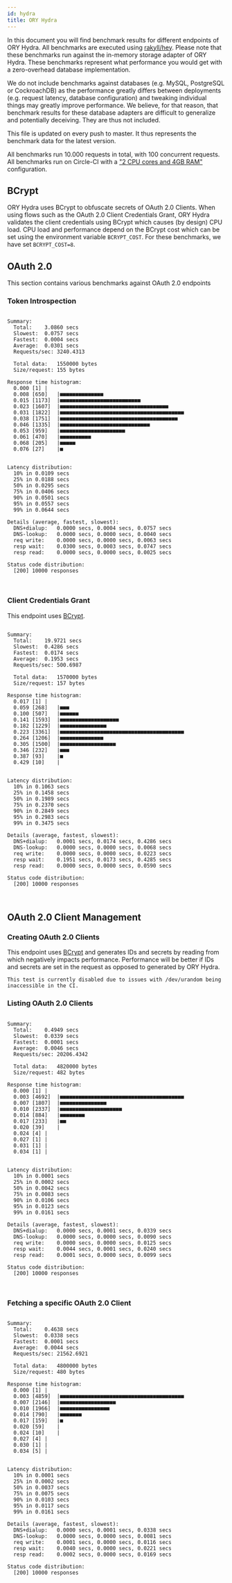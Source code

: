 ```yaml
---
id: hydra
title: ORY Hydra
---
```


In this document you will find benchmark results for different endpoints of ORY Hydra. All benchmarks are executed
using [rakyll/hey](https://github.com/rakyll/hey). Please note that these benchmarks run against the in-memory storage
adapter of ORY Hydra. These benchmarks represent what performance you would get with a zero-overhead database implementation.

We do not include benchmarks against databases (e.g. MySQL, PostgreSQL or CockroachDB) as the performance greatly differs between
deployments (e.g. request latency, database configuration) and tweaking individual things may greatly improve performance.
We believe, for that reason, that benchmark results for these database adapters are difficult to generalize and potentially
deceiving. They are thus not included.

This file is updated on every push to master. It thus represents the benchmark data for the latest version.

All benchmarks run 10.000 requests in total, with 100 concurrent requests. All benchmarks run on Circle-CI with a
["2 CPU cores and 4GB RAM"](https://support.circleci.com/hc/en-us/articles/360000489307-Why-do-my-tests-take-longer-to-run-on-CircleCI-than-locally-)
configuration.

## BCrypt

ORY Hydra uses BCrypt to obfuscate secrets of OAuth 2.0 Clients. When using flows such as the OAuth 2.0 Client Credentials
Grant, ORY Hydra validates the client credentials using BCrypt which causes (by design) CPU load. CPU load and performance
depend on the BCrypt cost which can be set using the environment variable `BCRYPT_COST`. For these benchmarks,
we have set `BCRYPT_COST=8`.

## OAuth 2.0

This section contains various benchmarks against OAuth 2.0 endpoints

### Token Introspection

```

Summary:
  Total:	3.0860 secs
  Slowest:	0.0757 secs
  Fastest:	0.0004 secs
  Average:	0.0301 secs
  Requests/sec:	3240.4313
  
  Total data:	1550000 bytes
  Size/request:	155 bytes

Response time histogram:
  0.000 [1]	|
  0.008 [650]	|■■■■■■■■■■■■■■
  0.015 [1173]	|■■■■■■■■■■■■■■■■■■■■■■■■■■
  0.023 [1607]	|■■■■■■■■■■■■■■■■■■■■■■■■■■■■■■■■■■■
  0.031 [1822]	|■■■■■■■■■■■■■■■■■■■■■■■■■■■■■■■■■■■■■■■■
  0.038 [1751]	|■■■■■■■■■■■■■■■■■■■■■■■■■■■■■■■■■■■■■■
  0.046 [1335]	|■■■■■■■■■■■■■■■■■■■■■■■■■■■■■
  0.053 [959]	|■■■■■■■■■■■■■■■■■■■■■
  0.061 [470]	|■■■■■■■■■■
  0.068 [205]	|■■■■■
  0.076 [27]	|■


Latency distribution:
  10% in 0.0109 secs
  25% in 0.0188 secs
  50% in 0.0295 secs
  75% in 0.0406 secs
  90% in 0.0501 secs
  95% in 0.0557 secs
  99% in 0.0644 secs

Details (average, fastest, slowest):
  DNS+dialup:	0.0000 secs, 0.0004 secs, 0.0757 secs
  DNS-lookup:	0.0000 secs, 0.0000 secs, 0.0040 secs
  req write:	0.0000 secs, 0.0000 secs, 0.0063 secs
  resp wait:	0.0300 secs, 0.0003 secs, 0.0747 secs
  resp read:	0.0000 secs, 0.0000 secs, 0.0025 secs

Status code distribution:
  [200]	10000 responses



```

### Client Credentials Grant

This endpoint uses [BCrypt](#bcrypt).

```

Summary:
  Total:	19.9721 secs
  Slowest:	0.4286 secs
  Fastest:	0.0174 secs
  Average:	0.1953 secs
  Requests/sec:	500.6987
  
  Total data:	1570000 bytes
  Size/request:	157 bytes

Response time histogram:
  0.017 [1]	|
  0.059 [268]	|■■■
  0.100 [507]	|■■■■■■
  0.141 [1593]	|■■■■■■■■■■■■■■■■■■■
  0.182 [1229]	|■■■■■■■■■■■■■■■
  0.223 [3361]	|■■■■■■■■■■■■■■■■■■■■■■■■■■■■■■■■■■■■■■■■
  0.264 [1206]	|■■■■■■■■■■■■■■
  0.305 [1500]	|■■■■■■■■■■■■■■■■■■
  0.346 [232]	|■■■
  0.387 [93]	|■
  0.429 [10]	|


Latency distribution:
  10% in 0.1063 secs
  25% in 0.1458 secs
  50% in 0.1989 secs
  75% in 0.2370 secs
  90% in 0.2849 secs
  95% in 0.2983 secs
  99% in 0.3475 secs

Details (average, fastest, slowest):
  DNS+dialup:	0.0001 secs, 0.0174 secs, 0.4286 secs
  DNS-lookup:	0.0000 secs, 0.0000 secs, 0.0068 secs
  req write:	0.0000 secs, 0.0000 secs, 0.0223 secs
  resp wait:	0.1951 secs, 0.0173 secs, 0.4285 secs
  resp read:	0.0000 secs, 0.0000 secs, 0.0590 secs

Status code distribution:
  [200]	10000 responses



```

## OAuth 2.0 Client Management

### Creating OAuth 2.0 Clients

This endpoint uses [BCrypt](#bcrypt) and generates IDs and secrets by reading from  which negatively impacts
performance. Performance will be better if IDs and secrets are set in the request as opposed to generated by ORY Hydra.

```
This test is currently disabled due to issues with /dev/urandom being inaccessible in the CI.
```

### Listing OAuth 2.0 Clients

```

Summary:
  Total:	0.4949 secs
  Slowest:	0.0339 secs
  Fastest:	0.0001 secs
  Average:	0.0046 secs
  Requests/sec:	20206.4342
  
  Total data:	4820000 bytes
  Size/request:	482 bytes

Response time histogram:
  0.000 [1]	|
  0.003 [4692]	|■■■■■■■■■■■■■■■■■■■■■■■■■■■■■■■■■■■■■■■■
  0.007 [1807]	|■■■■■■■■■■■■■■■
  0.010 [2337]	|■■■■■■■■■■■■■■■■■■■■
  0.014 [884]	|■■■■■■■■
  0.017 [233]	|■■
  0.020 [39]	|
  0.024 [4]	|
  0.027 [1]	|
  0.031 [1]	|
  0.034 [1]	|


Latency distribution:
  10% in 0.0001 secs
  25% in 0.0002 secs
  50% in 0.0042 secs
  75% in 0.0083 secs
  90% in 0.0106 secs
  95% in 0.0123 secs
  99% in 0.0161 secs

Details (average, fastest, slowest):
  DNS+dialup:	0.0000 secs, 0.0001 secs, 0.0339 secs
  DNS-lookup:	0.0000 secs, 0.0000 secs, 0.0090 secs
  req write:	0.0000 secs, 0.0000 secs, 0.0125 secs
  resp wait:	0.0044 secs, 0.0001 secs, 0.0240 secs
  resp read:	0.0001 secs, 0.0000 secs, 0.0099 secs

Status code distribution:
  [200]	10000 responses



```

### Fetching a specific OAuth 2.0 Client

```

Summary:
  Total:	0.4638 secs
  Slowest:	0.0338 secs
  Fastest:	0.0001 secs
  Average:	0.0044 secs
  Requests/sec:	21562.6921
  
  Total data:	4800000 bytes
  Size/request:	480 bytes

Response time histogram:
  0.000 [1]	|
  0.003 [4859]	|■■■■■■■■■■■■■■■■■■■■■■■■■■■■■■■■■■■■■■■■
  0.007 [2146]	|■■■■■■■■■■■■■■■■■■
  0.010 [1966]	|■■■■■■■■■■■■■■■■
  0.014 [790]	|■■■■■■■
  0.017 [159]	|■
  0.020 [59]	|
  0.024 [10]	|
  0.027 [4]	|
  0.030 [1]	|
  0.034 [5]	|


Latency distribution:
  10% in 0.0001 secs
  25% in 0.0002 secs
  50% in 0.0037 secs
  75% in 0.0075 secs
  90% in 0.0103 secs
  95% in 0.0117 secs
  99% in 0.0161 secs

Details (average, fastest, slowest):
  DNS+dialup:	0.0000 secs, 0.0001 secs, 0.0338 secs
  DNS-lookup:	0.0000 secs, 0.0000 secs, 0.0081 secs
  req write:	0.0001 secs, 0.0000 secs, 0.0116 secs
  resp wait:	0.0040 secs, 0.0000 secs, 0.0221 secs
  resp read:	0.0002 secs, 0.0000 secs, 0.0169 secs

Status code distribution:
  [200]	10000 responses



```
